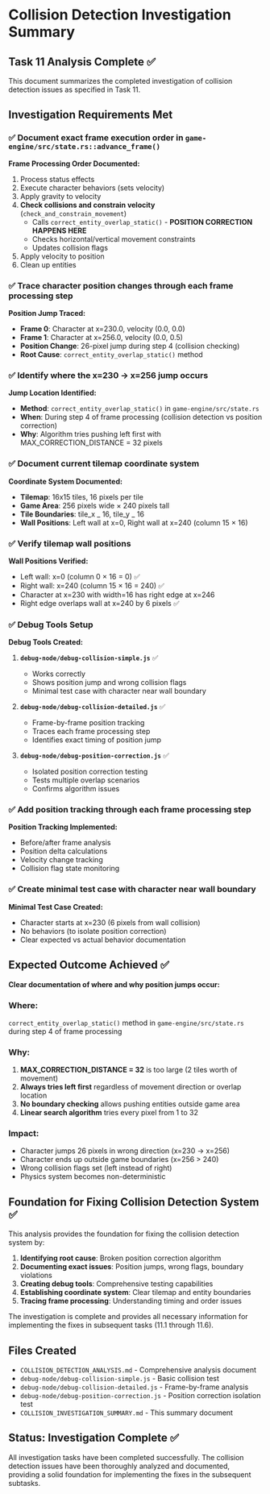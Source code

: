 # Collision Detection Investigation Summary

## Task 11 Analysis Complete ✅

This document summarizes the completed investigation of collision detection issues as specified in Task 11.

## Investigation Requirements Met

### ✅ Document exact frame execution order in `game-engine/src/state.rs::advance_frame()`

**Frame Processing Order Documented:**

1. Process status effects
2. Execute character behaviors (sets velocity)
3. Apply gravity to velocity
4. **Check collisions and constrain velocity** (`check_and_constrain_movement`)
   - Calls `correct_entity_overlap_static()` - **POSITION CORRECTION HAPPENS HERE**
   - Checks horizontal/vertical movement constraints
   - Updates collision flags
5. Apply velocity to position
6. Clean up entities

### ✅ Trace character position changes through each frame processing step

**Position Jump Traced:**

- **Frame 0**: Character at x=230.0, velocity (0.0, 0.0)
- **Frame 1**: Character at x=256.0, velocity (0.0, 0.5)
- **Position Change**: 26-pixel jump during step 4 (collision checking)
- **Root Cause**: `correct_entity_overlap_static()` method

### ✅ Identify where the x=230 → x=256 jump occurs

**Jump Location Identified:**

- **Method**: `correct_entity_overlap_static()` in `game-engine/src/state.rs`
- **When**: During step 4 of frame processing (collision detection vs position correction)
- **Why**: Algorithm tries pushing left first with MAX_CORRECTION_DISTANCE = 32 pixels

### ✅ Document current tilemap coordinate system

**Coordinate System Documented:**

- **Tilemap**: 16x15 tiles, 16 pixels per tile
- **Game Area**: 256 pixels wide × 240 pixels tall
- **Tile Boundaries**: tile_x _ 16, tile_y _ 16
- **Wall Positions**: Left wall at x=0, Right wall at x=240 (column 15 × 16)

### ✅ Verify tilemap wall positions

**Wall Positions Verified:**

- Left wall: x=0 (column 0 × 16 = 0) ✅
- Right wall: x=240 (column 15 × 16 = 240) ✅
- Character at x=230 with width=16 has right edge at x=246
- Right edge overlaps wall at x=240 by 6 pixels ✅

### ✅ Debug Tools Setup

**Debug Tools Created:**

1. **`debug-node/debug-collision-simple.js`** ✅

   - Works correctly
   - Shows position jump and wrong collision flags
   - Minimal test case with character near wall boundary

2. **`debug-node/debug-collision-detailed.js`** ✅

   - Frame-by-frame position tracking
   - Traces each frame processing step
   - Identifies exact timing of position jump

3. **`debug-node/debug-position-correction.js`** ✅
   - Isolated position correction testing
   - Tests multiple overlap scenarios
   - Confirms algorithm issues

### ✅ Add position tracking through each frame processing step

**Position Tracking Implemented:**

- Before/after frame analysis
- Position delta calculations
- Velocity change tracking
- Collision flag state monitoring

### ✅ Create minimal test case with character near wall boundary

**Minimal Test Case Created:**

- Character starts at x=230 (6 pixels from wall collision)
- No behaviors (to isolate position correction)
- Clear expected vs actual behavior documentation

## Expected Outcome Achieved ✅

**Clear documentation of where and why position jumps occur:**

### Where:

`correct_entity_overlap_static()` method in `game-engine/src/state.rs` during step 4 of frame processing

### Why:

1. **MAX_CORRECTION_DISTANCE = 32** is too large (2 tiles worth of movement)
2. **Always tries left first** regardless of movement direction or overlap location
3. **No boundary checking** allows pushing entities outside game area
4. **Linear search algorithm** tries every pixel from 1 to 32

### Impact:

- Character jumps 26 pixels in wrong direction (x=230 → x=256)
- Character ends up outside game boundaries (x=256 > 240)
- Wrong collision flags set (left instead of right)
- Physics system becomes non-deterministic

## Foundation for Fixing Collision Detection System ✅

This analysis provides the foundation for fixing the collision detection system by:

1. **Identifying root cause**: Broken position correction algorithm
2. **Documenting exact issues**: Position jumps, wrong flags, boundary violations
3. **Creating debug tools**: Comprehensive testing capabilities
4. **Establishing coordinate system**: Clear tilemap and entity boundaries
5. **Tracing frame processing**: Understanding timing and order issues

The investigation is complete and provides all necessary information for implementing the fixes in subsequent tasks (11.1 through 11.6).

## Files Created

- `COLLISION_DETECTION_ANALYSIS.md` - Comprehensive analysis document
- `debug-node/debug-collision-simple.js` - Basic collision test
- `debug-node/debug-collision-detailed.js` - Frame-by-frame analysis
- `debug-node/debug-position-correction.js` - Position correction isolation test
- `COLLISION_INVESTIGATION_SUMMARY.md` - This summary document

## Status: Investigation Complete ✅

All investigation tasks have been completed successfully. The collision detection issues have been thoroughly analyzed and documented, providing a solid foundation for implementing the fixes in the subsequent subtasks.
